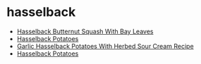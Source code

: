 # hasselback

 * [Hasselback Butternut Squash With Bay Leaves](index/h/hasselback-butternut-squash-with-bay-leaves.json)
 * [Hasselback Potatoes](index/h/hasselback-potatoes-109124.json)
 * [Garlic Hasselback Potatoes With Herbed Sour Cream Recipe](index/g/garlic-hasselback-potatoes-with-herbed-sour-cream-recipe.json)
 * [Hasselback Potatoes](index/h/hasselback-potatoes.json)
